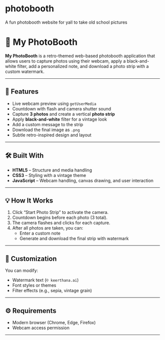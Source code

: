 # photobooth
A fun photobooth website for yall to take old school pictures
# 📸 My PhotoBooth

**My PhotoBooth** is a retro-themed web-based photobooth application that allows users to capture photos using their webcam, apply a black-and-white filter, add a personalized note, and download a photo strip with a custom watermark.

---

## 🎯 Features

- Live webcam preview using `getUserMedia`
- Countdown with flash and camera shutter sound
- Capture **3 photos** and create a vertical **photo strip**
- Apply **black-and-white** filter for a vintage look
- Add a custom message to the strip
- Download the final image as `.png`
- Subtle retro-inspired design and layout

---

## 🛠️ Built With

- **HTML5** – Structure and media handling
- **CSS3** – Styling with a vintage theme
- **JavaScript** – Webcam handling, canvas drawing, and user interaction

---

## 💡 How It Works

1. Click “Start Photo Strip” to activate the camera.
2. Countdown begins before each photo (3 total).
3. The camera flashes and clicks for each capture.
4. After all photos are taken, you can:
   - Enter a custom note
   - Generate and download the final strip with watermark

---

## 📝 Customization

You can modify:
- Watermark text (`© keerthana.ai`)
- Font styles or themes
- Filter effects (e.g., sepia, vintage grain)

---

## ⚙️ Requirements

- Modern browser (Chrome, Edge, Firefox)
- Webcam access permission

---
